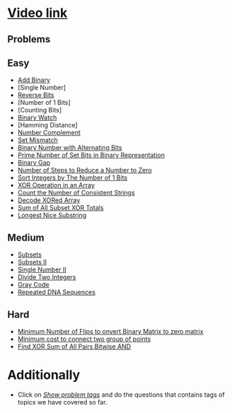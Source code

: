 # [Video link](https://youtu.be/fzip9Aml6og)

## Problems

## Easy
- [Add Binary](https://leetcode.com/problems/add-binary/)
- [Single Number]
- [Reverse Bits](https://leetcode.com/problems/reverse-bits/)
- [Number of 1 Bits]
- [Counting Bits]
- [Binary Watch](https://leetcode.com/problems/binary-watch/)
- [Hamming Distance]
- [Number Complement](https://leetcode.com/problems/number-complement/)
- [Set Mismatch](https://leetcode.com/problems/set-mismatch/)
- [Binary Number with Alternating Bits](https://leetcode.com/problems/binary-number-with-alternating-bits/)
- [Prime Number of Set Bits in Binary Representation](https://leetcode.com/problems/prime-number-of-set-bits-in-binary-representation/)
- [Binary Gap](https://leetcode.com/problems/binary-gap/)
- [Number of Steps to Reduce a Number to Zero](https://leetcode.com/problems/number-of-steps-to-reduce-a-number-to-zero/)
- [Sort Integers by The Number of 1 Bits](https://leetcode.com/problems/sort-integers-by-the-number-of-1-bits/)
- [XOR Operation in an Array](https://leetcode.com/problems/xor-operation-in-an-array/)
- [Count the Number of Consistent Strings](https://leetcode.com/problems/count-the-number-of-consistent-strings/)
- [Decode XORed Array](https://leetcode.com/problems/decode-xored-array/)
- [Sum of All Subset XOR Totals](https://leetcode.com/problems/sum-of-all-subset-xor-totals/)
- [Longest Nice Substring](https://leetcode.com/problems/longest-nice-substring/)

## Medium
- [Subsets](https://leetcode.com/problems/subsets/)
- [Subsets II](https://leetcode.com/problems/subsets-ii/)
- [Single Number II](https://leetcode.com/problems/single-number-ii/)
- [Divide Two Integers](https://leetcode.com/problems/divide-two-integers/)
- [Gray Code](https://leetcode.com/problems/gray-code/)
- [Repeated DNA Sequences](https://leetcode.com/problems/repeated-dna-sequences/)

## Hard
- [Minimum Number of Flips to onvert Binary Matrix to zero matrix](https://leetcode.com/problems/minimum-number-of-flips-to-convert-binary-matrix-to-zero-matrix/)
- [Minimum cost to connect two group of points](https://leetcode.com/problems/minimum-cost-to-connect-two-groups-of-points/)
- [Find XOR Sum of All Pairs Bitwise AND](https://leetcode.com/problems/find-xor-sum-of-all-pairs-bitwise-and/)

# Additionally
- Click on [*Show problem tags*](https://leetcode.com/tag/bit-manipulation/) and do the questions that contains tags of topics we have covered so far.
